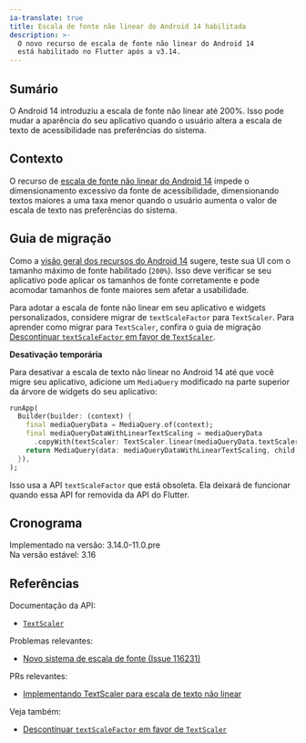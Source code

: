 ```yaml
---
ia-translate: true
title: Escala de fonte não linear do Android 14 habilitada
description: >-
  O novo recurso de escala de fonte não linear do Android 14
  está habilitado no Flutter após a v3.14.
---
```


## Sumário

O Android 14 introduziu a escala de fonte não linear até 200%. Isso pode
mudar a aparência do seu aplicativo quando o usuário altera a escala de
texto de acessibilidade nas preferências do sistema.

## Contexto

O recurso de [escala de fonte não linear do Android 14][] impede o
dimensionamento excessivo da fonte de acessibilidade, dimensionando textos
maiores a uma taxa menor quando o usuário aumenta o valor de escala de
texto nas preferências do sistema.

## Guia de migração

Como a [visão geral dos recursos do Android 14][] sugere, teste sua UI com o
tamanho máximo de fonte habilitado (`200%`). Isso deve verificar se seu
aplicativo pode aplicar os tamanhos de fonte corretamente e pode acomodar
tamanhos de fonte maiores sem afetar a usabilidade.

Para adotar a escala de fonte não linear em seu aplicativo e widgets
personalizados, considere migrar de `textScaleFactor` para `TextScaler`.
Para aprender como migrar para `TextScaler`, confira o guia de migração
[Descontinuar `textScaleFactor` em favor de `TextScaler`][].

**Desativação temporária**

Para desativar a escala de texto não linear no Android 14 até que você
migre seu aplicativo, adicione um `MediaQuery` modificado na parte
superior da árvore de widgets do seu aplicativo:

```dart
runApp(
  Builder(builder: (context) {
    final mediaQueryData = MediaQuery.of(context);
    final mediaQueryDataWithLinearTextScaling = mediaQueryData
      .copyWith(textScaler: TextScaler.linear(mediaQueryData.textScaler.textScaleFactor));
    return MediaQuery(data: mediaQueryDataWithLinearTextScaling, child: realWidgetTree);
  }),
);
```

Isso usa a API `textScaleFactor` que está obsoleta. Ela deixará de
funcionar quando essa API for removida da API do Flutter.

## Cronograma

Implementado na versão: 3.14.0-11.0.pre<br>
Na versão estável: 3.16

## Referências

Documentação da API:

*   [`TextScaler`][]

Problemas relevantes:

*   [Novo sistema de escala de fonte (Issue 116231)][]

PRs relevantes:

*   [Implementando TextScaler para escala de texto não linear][]

Veja também:

*   [Descontinuar `textScaleFactor` em favor de `TextScaler`][]

[escala de fonte não linear do Android 14]: {{site.android-dev}}/about/versions/14/features#non-linear-font-scaling
[Descontinuar `textScaleFactor` em favor de `TextScaler`]: /release/breaking-changes/deprecate-textscalefactor
[`TextScaler`]: {{site.api}}/flutter/painting/TextScaler-class.html
[Novo sistema de escala de fonte (Issue 116231)]: {{site.repo.flutter}}/issues/116231
[Implementando TextScaler para escala de texto não linear]: {{site.repo.engine}}/pull/44907
[visão geral dos recursos do Android 14]: {{site.android-dev}}/about/versions/14/features#non-linear-font-scaling
